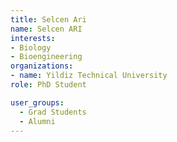 ```yaml
---
title: Selcen Ari
name: Selcen ARI
interests:
- Biology
- Bioengineering
organizations:
- name: Yildiz Technical University
role: PhD Student

user_groups:
  - Grad Students
  - Alumni
---
```

